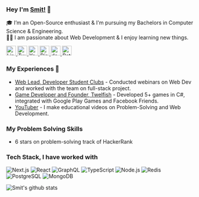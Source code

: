 ### Hey I'm [Smit!](https://smitbarmase.github.io) 🚀
🎓 I’m an Open-Source enthusiast & I'm pursuing my Bachelors in Computer Science & Engineering. </br>
👨‍💻  I am passionate about Web Development & I enjoy learning new things. </br>

<a href="https://www.linkedin.com/in/smitbarmase">
  <img src="https://edent.github.io/SuperTinyIcons/images/svg/linkedin.svg" width="26" title="LinkedIn" />
</a>
<a href="https://twitter.com/smitbarmase">
  <img src="https://edent.github.io/SuperTinyIcons/images/svg/twitter.svg" width="26" title="Twitter" />
</a>
<a href="https://www.youtube.com/channel/UCNN-8t9vWnL0jydIHMr1KHg">
  <img src="https://edent.github.io/SuperTinyIcons/images/svg/youtube.svg" width="26" title="YouTube" />
</a>
<a href="https://discord.com/channels/@me/689540557340541026">
  <img src="https://edent.github.io/SuperTinyIcons/images/svg/discord.svg" width="26" title="Discord" />
</a>
<a href="https://dev.to/smitbarmase">
  <img src="https://edent.github.io/SuperTinyIcons/images/svg/dev_to.svg" width="26" title="dev.to"/>
</a>
<a href="https://www.patreon.com/smitbarmase">
  <img src="https://edent.github.io/SuperTinyIcons/images/svg/patreon.svg" width="26" title="Patreon" />
</a>

<br />

### My Experiences 🙌
- [Web Lead, Developer Student Clubs](https://dsc.community.dev/) - Conducted webinars on Web Dev and worked with the team on full-stack project.
- [Game Developer and Founder, Twelfish](https://play.google.com/store/apps/dev?id=8640212175044390799&hl=en_IN&gl=US) - Developed 5+ games in C#, integrated with Google Play Games and Facebook Friends.
- [YouTuber](https://www.youtube.com/channel/UCNN-8t9vWnL0jydIHMr1KHg) - I make educational videos on Problem-Solving and Web Development.

### My Problem Solving Skills
- 6 stars on problem-solving track of HackerRank

### Tech Stack, I have worked with
![Next.js](https://img.shields.io/badge/-Next.js-222?&logo=next.js)
![React](https://img.shields.io/badge/-React-222?&logo=React)
![GraphQL](https://img.shields.io/badge/-GraphQL-222?&logo=graphql&logoColor=e535ab)
![TypeScript](https://img.shields.io/badge/-TypeScript-222?&logo=typescript&logoColor=007acc)
![Node.js](https://img.shields.io/badge/-Node.js-222?&logo=node.js)
![Redis](https://img.shields.io/badge/-Redis-222?&logo=redis)
![PostgreSQL](https://img.shields.io/badge/-PostgreSQL-222?&logo=postgresql&logoColor=30648c)
![MongoDB](https://img.shields.io/badge/-MongoDB-222?&logo=mongodb&logoColor=4db33d)

![Smit's github stats](https://github-readme-stats.vercel.app/api?username=smitbarmase&show_icons=true&hide_border=true)
<br />
